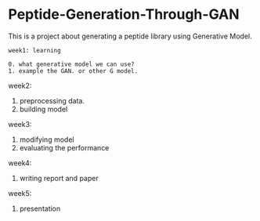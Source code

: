 # Peptide-Generation-Through-GAN
This is a project about generating a peptide library using Generative Model. 

	week1: learning
  
	0. what generative model we can use?
	1. example the GAN. or other G model.
  
  week2: 
  
  1. preprocessing data.
  2. building model 
  
  week3:
  
  1. modifying model
  2. evaluating the performance
  
  week4:
  
  1. writing report and paper
  
  week5:
  
  1. presentation
  
